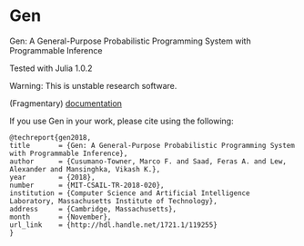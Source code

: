 # Gen

Gen: A General-Purpose Probabilistic Programming System with Programmable Inference

Tested with Julia 1.0.2

Warning: This is unstable research software.

(Fragmentary) [documentation](https://probcomp-1.csail.mit.edu/gen)

If you use Gen in your work, please cite using the following:
```
@techreport{gen2018,
title       = {Gen: A General-Purpose Probabilistic Programming System with Programmable Inference},
author      = {Cusumano-Towner, Marco F. and Saad, Feras A. and Lew, Alexander and Mansinghka, Vikash K.},
year        = {2018},
number      = {MIT-CSAIL-TR-2018-020},
institution = {Computer Science and Artificial Intelligence Laboratory, Massachusetts Institute of Technology},
address     = {Cambridge, Massachusetts},
month       = {November},
url_link    = {http://hdl.handle.net/1721.1/119255}
}
```
